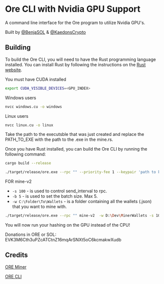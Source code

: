 # Ore CLI with Nvidia GPU Support

A command line interface for the Ore program to utilize Nvidia GPU's. 


Built by [@BenjaSOL](https://x.com/benjasol_) & [@KaedonsCrypto](https://x.com/KaedonsCrypto)

## Building

To build the Ore CLI, you will need to have the Rust programming language installed. You can install Rust by following the instructions on the [Rust website](https://www.rust-lang.org/tools/install).

You must have CUDA installed 

```sh
export CUDA_VISIBLE_DEVICES=<GPU_INDEX>
```

Windows users

```sh
nvcc windows.cu -o windows
```

Linux users

```sh
nvcc linux.cu -o linux
```

Take the path to the executsble that was just created and replace the PATH_TO_EXE with the path to the .exe in the mine.rs.

Once you have Rust installed, you can build the Ore CLI by running the following command:

```sh
cargo build --release
```


```sh
./target/release/ore.exe --rpc "" --priority-fee 1 --keypair 'path to keypair' --priority-fee 1 mine --threads 4
```

FOR mine-v2

- `-s 100` - is used to control send_interval to rpc.
- `-b 5` - is used to set the batch size. Max 5. 
- `-w C:\Folder\To\Wallets` - is a folder containing all the wallets (.json) that you want to mine with.
```sh
./target/release/ore.exe --rpc "" mine-v2  -w D:\Dev\MinerWallets -s 100 --threads 4 -b 5
```


You will now run your hashing on the GPU instead of the CPU!

Donations in ORE or SOL: EVK3M6Cth3uPZcATCtnZ16mqArSNXt5oC6kcmakwXudb

## Credits

[ORE Miner](https://github.com/tonyke-bot/ore-miner)

[ORE CLI](https://github.com/HardhatChad/ore-cli)